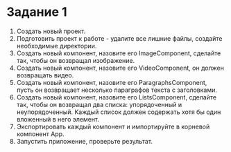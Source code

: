 # Задание 1

1. Создать новый проект.
2. Подготовить проект к работе - удалите все лишние файлы, создайте необходимые директории.
3. Создать новый компонент, назовите его ImageComponent, сделайте так, чтобы он возвращал изображение.
4. Создать новый компонент, назовите его VideoComponent, он должен возвращать видео.
5. Создать новый компонент, назовите его ParagraphsComponent, пусть он возвращает несколько параграфов текста с заголовками.
6. Создать новый компонент, назовите его ListsComponent, сделайте так, чтобы он возвращал два списка: упорядоченный и неупорядоченный. Каждый список должен содержать хотя бы один вложенный в него элемент.
7. Экспортировать каждый компонент и импортируйте в корневой компонент App.
8. Запустить приложение, проверьте результат.
